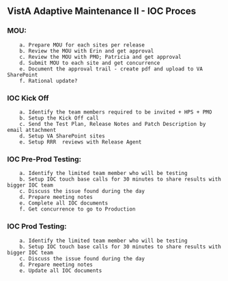 ## VistA Adaptive Maintenance II - IOC Proces
	
### MOU:  
		a. Prepare MOU for each sites per release
		b. Review the MOU with Erin and get approval
		c. Review the MOU with PMO; Patricia and get approval
		d. Submit MOU to each site and get concurrence
		e. Document the approval trail - create pdf and upload to VA SharePoint
		f. Rational update?
### IOC Kick Off
		a. Identify the team members required to be invited + HPS + PMO
		b. Setup the Kick Off call
		c. Send the Test Plan, Release Notes and Patch Description by email attachment
		d. Setup VA SharePoint sites
		e. Setup RRR  reviews with Release Agent
### IOC Pre-Prod Testing: 
		a. Identify the limited team member who will be testing 
		b. Setup IOC touch base calls for 30 minutes to share results with bigger IOC team
		c. Discuss the issue found during the day
		d. Prepare meeting notes
		e. Complete all IOC documents
		f. Get concurrence to go to Production
		
### IOC Prod Testing: 
		a. Identify the limited team member who will be testing 
		b. Setup IOC touch base calls for 30 minutes to share results with bigger IOC team
		c. Discuss the issue found during the day
		d. Prepare meeting notes
		e. Update all IOC documents

	

